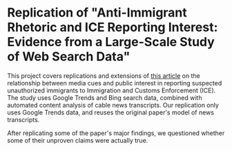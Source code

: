 # Replication of "Anti-Immigrant Rhetoric and ICE Reporting Interest: Evidence from a Large-Scale Study of Web Search Data"

This project covers replications and extensions of [this article](https://www.cambridge.org/core/journals/british-journal-of-political-science/article/abs/antiimmigrant-rhetoric-and-ice-reporting-interest-evidence-from-a-largescale-study-of-web-search-data/AF982680AEC49AE65CACFD73352A44AD) on the relationship between media cues and public interest in reporting suspected unauthorized immigrants to Immigration and Customs Enforcement (ICE). The study uses Google Trends and Bing search data, combined with automated content analysis of cable news transcripts. Our replication only uses Google Trends data, and reuses the original paper's model of news transcripts.

After replicating some of the paper's major findings, we questioned whether some of their unproven claims were actually true.
